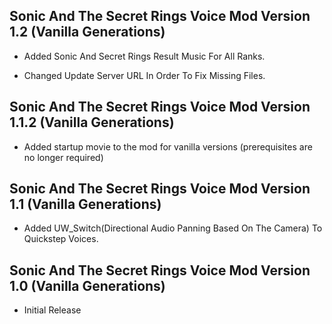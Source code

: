 ## Sonic And The Secret Rings Voice Mod Version 1.2 (Vanilla Generations)

- Added Sonic And Secret Rings Result Music For All Ranks.

- Changed Update Server URL In Order To Fix Missing Files.

## Sonic And The Secret Rings Voice Mod Version 1.1.2 (Vanilla Generations)

- Added startup movie to the mod for vanilla versions (prerequisites are no longer required)

## Sonic And The Secret Rings Voice Mod Version 1.1 (Vanilla Generations)

- Added UW_Switch(Directional Audio Panning Based On The Camera) To Quickstep Voices.


## Sonic And The Secret Rings Voice Mod Version 1.0 (Vanilla Generations)

- Initial Release